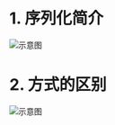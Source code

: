 # 1. 序列化简介

![示意图](http://upload-images.jianshu.io/upload_images/944365-6c74d86d1c569593.png?imageMogr2/auto-orient/strip%7CimageView2/2/w/1240)

# 2. 方式的区别

![示意图](https://upload-images.jianshu.io/upload_images/944365-51c021430ef9411f.png?imageMogr2/auto-orient/strip%7CimageView2/2/w/1240)